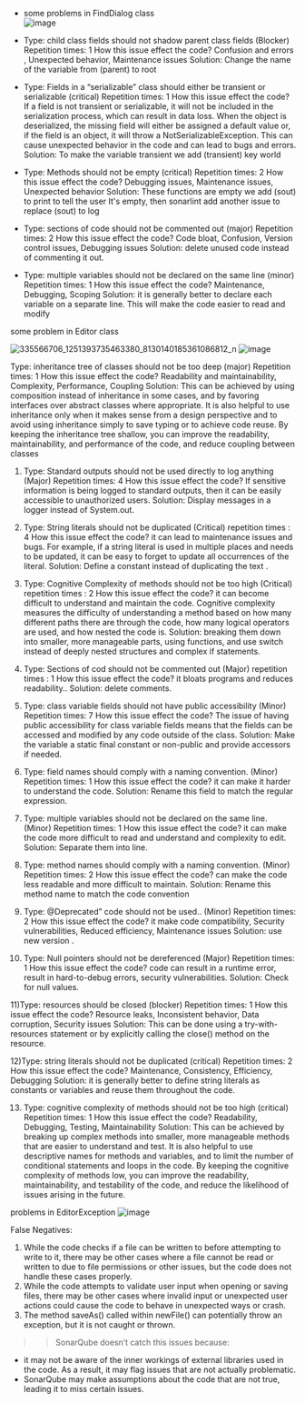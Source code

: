  * some problems in FindDialog class  
 ![image](https://user-images.githubusercontent.com/100956629/225065182-f24c0655-8f0c-4fe4-9f6d-2338b9e4303a.png)
 
* Type: child class fields should not shadow parent class fields
(Blocker) 
Repetition times: 1
How this issue effect the code? Confusion and errors , Unexpected behavior, Maintenance issues
Solution: Change the name of the variable from (parent) to root
* Type: Fields in a “serializable” class should either be transient or serializable
(critical) 
Repetition times: 1
How this issue effect the code? If a field is not transient or serializable, it will not be included in the serialization process, which can result in data loss. When the object is deserialized, the missing field will either be assigned a default value or, if the field is an object, it will throw a NotSerializableException. This can cause unexpected behavior in the code and can lead to bugs and errors.
Solution: To make the variable transient we add (transient) key world
* Type: Methods should not be empty
(critical) 
Repetition times: 2
How this issue effect the code? Debugging issues, Maintenance issues, Unexpected behavior
Solution: These functions are empty we add (sout) to print to tell the user It's empty, then sonarlint add another issue to replace (sout) to log 
* Type: sections of code should not be commented out
(major) 
Repetition times: 2
How this issue effect the code? Code bloat, Confusion, Version control issues, Debugging issues
Solution: delete unused code instead of commenting it out.
* Type: multiple variables should not be declared on the same line
(minor) 
Repetition times: 1
How this issue effect the code? Maintenance, Debugging, Scoping
Solution: it is generally better to declare each variable on a separate line. This will make the code easier to read and modify



some problem in Editor class

![335566706_1251393735463380_8130140185361086812_n](https://user-images.githubusercontent.com/114495555/225697082-da860694-0a7c-422a-a97c-c1487659e847.jpg)
![image](https://user-images.githubusercontent.com/100956629/225733383-6ac0dcd7-1f27-4a1c-8f61-992fa0cfd8a0.png)

Type: inheritance tree of classes should not be too deep
(major) 
Repetition times: 1
How this issue effect the code? Readability and maintainability, Complexity, Performance, Coupling
Solution: This can be achieved by using composition instead of inheritance in some cases, and by favoring interfaces over abstract classes where appropriate. It is also helpful to use inheritance only when it makes sense from a design perspective and to avoid using inheritance simply to save typing or to achieve code reuse. By keeping the inheritance tree shallow, you can improve the readability, maintainability, and performance of the code, and reduce coupling between classes



1) Type: Standard outputs should not be used directly to log anything  (Major)
Repetition times: 4
How this issue effect the code?  If sensitive information is being logged to standard outputs, then it can be easily accessible to unauthorized users.
Solution: Display messages in a logger instead of System.out.

2) Type: String literals should not be duplicated  (Critical)
repetition times : 4
How this issue effect the code?  it can lead to maintenance issues and bugs. For example, if a string literal is used in multiple places and needs to be updated, it can be easy to forget to update all occurrences of the literal.
Solution: Define a constant instead of duplicating the text .

3) Type: Cognitive Complexity of methods should not be too high (Critical)
repetition times : 2
How this issue effect the code?  it can become difficult to understand and maintain the code. Cognitive complexity measures the difficulty of understanding a method based on how many different paths there are through the code, how many logical operators are used, and how nested the code is.
Solution: breaking them down into smaller, more manageable parts, using functions, and use switch instead of deeply nested structures and complex if statements.


4) Type: Sections of cod should not be commented out (Major)
repetition times : 1
How this issue effect the code?  it bloats programs and reduces readability..
Solution: delete comments.


5) Type: class variable fields should not have public accessibility (Minor)
Repetition times: 7
How this issue effect the code? The issue of having public accessibility for class variable fields means that the fields can be accessed and modified by any code outside of the class.
Solution: Make the variable a static final constant or non-public and provide accessors if needed.


6) Type: field names should comply with a naming convention. (Minor)
Repetition times: 1
How this issue effect the code?  it can make it harder  to understand the code.
Solution: Rename this field to match the regular expression.


7) Type: multiple variables should not be declared on the same line. (Minor)
Repetition times: 1
How this issue effect the code?  it can make the code more difficult to read and understand and complexity to edit.
Solution: Separate them into line.


8) Type: method names should comply with a naming convention. (Minor)
Repetition times: 2
How this issue effect the code? can make the code less readable and more difficult to maintain.
Solution: Rename this method name to match the code convention


9) Type: @Deprecated” code should not be used.. (Minor)
Repetition times: 2
How this issue effect the code? it make code  compatibility, Security vulnerabilities, Reduced efficiency, Maintenance issues
Solution: use new version .


10) Type: Null pointers should not be dereferenced (Major)
Repetition times: 1
How this issue effect the code? code can result in a runtime error, result in hard-to-debug errors, security vulnerabilities.
Solution: Check for null values.

11)Type: resources should be closed
(blocker) 
Repetition times: 1
How this issue effect the code? Resource leaks, Inconsistent behavior, Data corruption, Security issues
Solution: This can be done using a try-with-resources statement or by explicitly calling the close() method on the resource.

12)Type: string literals should not be duplicated
(critical) 
Repetition times: 2
How this issue effect the code? Maintenance, Consistency, Efficiency, Debugging
Solution: it is generally better to define string literals as constants or variables and reuse them throughout the code.

13) Type: cognitive complexity of methods should not be too high
(critical) 
Repetition times: 1
How this issue effect the code? Readability, Debugging, Testing, Maintainability
Solution: This can be achieved by breaking up complex methods into smaller, more manageable methods that are easier to understand and test. It is also helpful to use descriptive names for methods and variables, and to limit the number of conditional statements and loops in the code. By keeping the cognitive complexity of methods low, you can improve the readability, maintainability, and testability of the code, and reduce the likelihood of issues arising in the future.

problems in EditorException
![image](https://user-images.githubusercontent.com/100956629/226057230-2a0ff121-945c-496b-998b-c93ca1033d5a.png)


False Negatives:
1) While the code checks if a file can be written to before attempting to write to it, there may be other cases where a file cannot be read or written to due to file permissions or other issues, but the code does not handle these cases properly.
2) While the code attempts to validate user input when opening or saving files, there may be other cases where invalid input or unexpected user actions could cause the code to behave in unexpected ways or crash.
3) The method saveAs() called within newFile() can potentially throw an exception, but it is not caught or thrown.
>>SonarQube doesn’t catch this issues because:
- it may not be aware of the inner workings of external libraries used in the code. As a result, it may flag issues that are not actually problematic.
- SonarQube may make assumptions about the code that are not true, leading it to miss certain issues.


